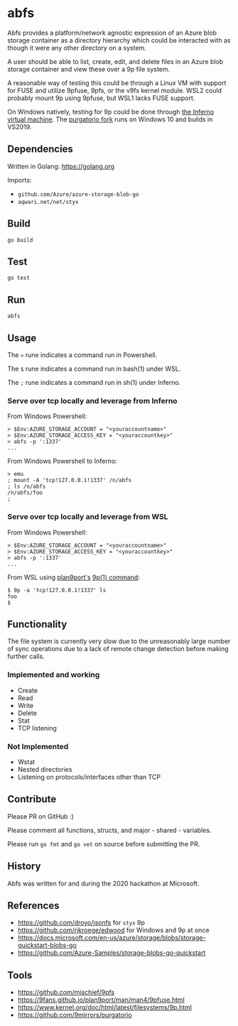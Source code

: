 # abfs

Abfs provides a platform/network agnostic expression of an Azure blob storage container as a directory hierarchy which could be interacted with as though it were any other directory on a system.

A user should be able to list, create, edit, and delete files in an Azure blob storage container and view these over a 9p file system.

A reasonable way of testing this could be through a Linux VM with support for FUSE and utilize 9pfuse, 9pfs, or the v9fs kernel module. WSL2 could probably mount 9p using 9pfuse, but WSL1 lacks FUSE support.

On Windows natively, testing for 9p could be done through [the Inferno virtual machine](http://doc.cat-v.org/inferno/). The [purgatorio fork](https://github.com/9mirrors/purgatorio) runs on Windows 10 and builds in VS2019. 

## Dependencies

Written in Golang: https://golang.org

Imports:

- `github.com/Azure/azure-storage-blob-go`
- `aqwari.net/net/styx`

## Build

	go build

## Test

	go test

## Run

	abfs

## Usage

The `>` rune indicates a command run in Powershell. 

The `$` rune indicates a command run in bash(1) under WSL. 

The `;` rune indicates a command run in sh(1) under Inferno. 

### Serve over tcp locally and leverage from Inferno

From Windows Powershell:

	> $Env:AZURE_STORAGE_ACCOUNT = "<youraccountname>"
	> $Env:AZURE_STORAGE_ACCESS_KEY = "<youraccountkey>"
	> abfs -p ':1337'
	...

From Windows Powershell to Inferno:

	> emu
	; mount -A 'tcp!127.0.0.1!1337' /n/abfs
	; ls /n/abfs
	/n/abfs/foo
	;

### Serve over tcp locally and leverage from WSL

From Windows Powershell:

	> $Env:AZURE_STORAGE_ACCOUNT = "<youraccountname>"
	> $Env:AZURE_STORAGE_ACCESS_KEY = "<youraccountkey>"
	> abfs -p ':1337'
	...

From WSL using [plan9port's](https://9fans.github.io/plan9port/) [9p(1) command](https://9fans.github.io/plan9port/man/man1/9p.html):

	$ 9p -a 'tcp!127.0.0.1!1337' ls
	foo
	$

## Functionality

The file system is currently very slow due to the unreasonably large number of sync operations due to a lack of remote change detection before making further calls. 

### Implemented and working

- Create 
- Read
- Write
- Delete
- Stat
- TCP listening

### Not Implemented

- Wstat
- Nested directories
- Listening on protocols/interfaces other than TCP

## Contribute

Please PR on GitHub :)

Please comment all functions, structs, and major - shared - variables. 

Please run `go fmt` and `go vet` on source before submitting the PR. 

## History

Abfs was written for and during the 2020 hackathon at Microsoft. 

## References

- https://github.com/droyo/jsonfs
for `styx` 9p
- https://github.com/rjkroege/edwood for Windows and 9p at once
- https://docs.microsoft.com/en-us/azure/storage/blobs/storage-quickstart-blobs-go
- https://github.com/Azure-Samples/storage-blobs-go-quickstart

## Tools 

- https://github.com/mischief/9pfs
- https://9fans.github.io/plan9port/man/man4/9pfuse.html
- https://www.kernel.org/doc/html/latest/filesystems/9p.html
- https://github.com/9mirrors/purgatorio
